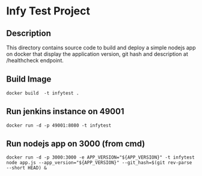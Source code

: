 Infy Test Project
==================================

Description
-----------
This directory contains source code to build and deploy a simple nodejs app on docker that display the application version, git hash and description at /healthcheck endpoint.


Build Image
------------

~~~
docker build  -t infytest .
~~~


Run jenkins instance on 49001
-----------------------------

~~~
docker run -d -p 49001:8080 -t infytest
~~~


Run nodejs app on 3000 (from cmd)
--------------------------------
~~~
docker run -d -p 3000:3000 -e APP_VERSION="${APP_VERSION}" -t infytest node app.js --app_version="${APP_VERSION}" --git_hash=$(git rev-parse --short HEAD) &
~~~
